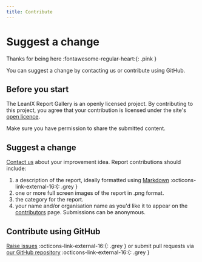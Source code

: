 ```yaml
---
title: Contribute
---
```


# Suggest a change 

Thanks for being here :fontawesome-regular-heart:{: .pink }  

You can suggest a change by contacting us or contribute using GitHub.

## Before you start

The LeanIX Report Gallery is an openly licensed project. By contributing to this project, you agree that your contribution is licensed under the site's [open licence](licence.md). 

Make sure you have permission to share the submitted content.

## Suggest a change

[Contact us](about.md) about your improvement idea. Report contributions should include:

1. a description of the report, ideally formatted using [Markdown](https://commonmark.org/help/) :octicons-link-external-16:{: .grey } 
1. one or more full screen images of the report in .png format.
1. the category for the report.
1. your name and/or organisation name as you'd like it to appear on the [contributors](contributors.md) page. Submissions can be anonymous.

## Contribute using GitHub
<!--
You can edit directly in GitHub by using the :fontawesome-solid-pen:{: .edit } icon at the top of each page. 
-->

[Raise issues](https://github.com/Stephen-Gates/report-gallery/issues) :octicons-link-external-16:{: .grey } or submit pull requests via [our GitHub repository][GitHub] :octicons-link-external-16:{: .grey } 

[GitHub]: https://github.com/Stephen-Gates/report-gallery "Stephen-Gates/report-gallery"

